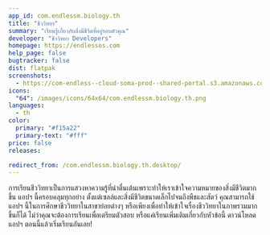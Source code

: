 ```yaml
---
app_id: com.endlessm.biology.th
title: "ชีววิทยา"
summary: "เรียนรู้เกี่ยวกับสิ่งมีชีวิตที่อยู่รอบตัวคุณ"
developer: "ชีววิทยา Developers"
homepage: https://endlessos.com
help_page: false
bugtracker: false
dist: flatpak
screenshots:
  - https://com-endless--cloud-soma-prod--shared-portal.s3.amazonaws.com/apps.247.screenshots.0ff48dec-9ef9-4010-bda2-ddde303bb9b9_201810181858702222.png
icons:
  "64": /images/icons/64x64/com.endlessm.biology.th.png
languages:
  - th
color:
  primary: "#f15a22"
  primary-text: "#fff"
price: false
releases:

redirect_from: /com.endlessm.biology.th.desktop/
---
```


<p>การเรียนชีววิทยาเป็นการแสวงหาความรู้ที่น่าตื่นเต้นเพราะทำให้เราเข้าใจความหมายของสิ่งมีชีวิตมากขึ้น แอปฯ นี้ครอบคลุมทุกอย่าง ตั้งแต่เซลล์และสิ่งมีชีวิตขนาดเล็กไปจนถึงพืชและสัตว์ คุณสามารถใช้แอปฯ นี้ในการศึกษาชีววิทยาในสาขาย่อยต่างๆ  หรือเพียงเพื่อทำให้เข้าใจเรื่องชีววิทยาในภาพรวมมากขึ้นก็ได้ ไม่ว่าคุณจะต้องการเรียนเพื่อเตรียมตัวสอบ หรือแค่เรียนเพิ่มเติมเกี่ยวกับหัวข้อนี้ ดาวน์โหลดแอปฯ ตอนนี้แล้วเริ่มเรียนกันเลย!</p>